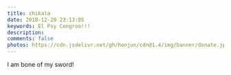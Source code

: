```yaml
---
title: chikala
date: 2018-12-20 23:13:05
keywords: El Psy Congroo!!!
description: 
comments: false
photos: https://cdn.jsdelivr.net/gh/honjun/cdn@1.4/img/banner/donate.jpg
---
```

I am bone of my sword!

